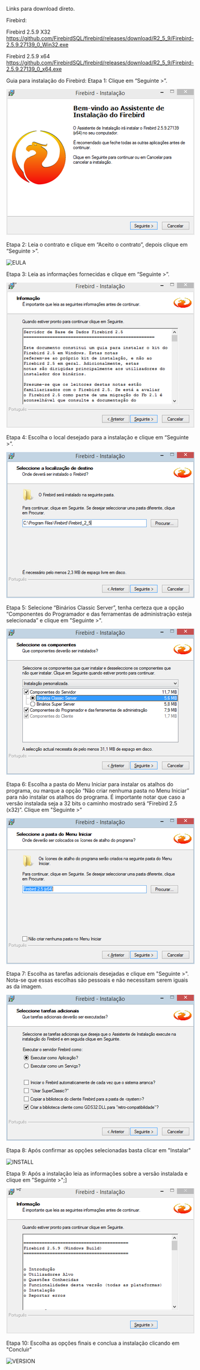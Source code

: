 Links para download direto.

Firebird:

  Firebird 2.5.9 X32
https://github.com/FirebirdSQL/firebird/releases/download/R2_5_9/Firebird-2.5.9.27139_0_Win32.exe

  Firebird 2.5.9 x64
https://github.com/FirebirdSQL/firebird/releases/download/R2_5_9/Firebird-2.5.9.27139_0_x64.exe


Guia para instalação do Firebird:
Etapa 1: Clique em “Seguinte >”.

![WELCOME](imgs/Welcome.png?raw=true "Bem-vindo")

Etapa 2: Leia o contrato e clique em “Aceito o contrato”, depois clique em “Seguinte >”.

![EULA](imgs/EULA.gif?raw=true "Licença")

Etapa 3: Leia as informações fornecidas e clique em “Seguinte >”.

![INFO](imgs/INFO.gif?raw=true "Informações")

Etapa 4: Escolha o local desejado para a instalação e clique em “Seguinte >”.

![PATH](imgs/PATH.png?raw=true "Caminho")

Etapa 5: Selecione “Binários Classic Server”, tenha certeza que a opção “Componentes do Programador e das ferramentas de administração esteja selecionada” e clique em "Seguinte >".

![OPT](imgs/OPT.png?raw=true "Opções")

Etapa 6: Escolha a pasta do Menu Iniciar para instalar os atalhos do programa, ou marque a opção “Não criar nenhuma pasta no Menu Iniciar” para não instalar os atalhos do programa. É importante notar que caso a versão instalada seja a 32 bits o caminho mostrado será “Firebird 2.5 (x32)”. Clique em "Seguinte >"

![MENU](imgs/MENU.png?raw=true "Menu")

Etapa 7: Escolha as tarefas adcionais desejadas e clique em "Seguinte >". Nota-se que essas escolhas são pessoais e não necessitam serem iguais as da imagem.

![ADT](imgs/ADT.png?raw=true "Adcionais")

Etapa 8: Após confirmar as opções selecionadas basta clicar em "Instalar"

![INSTALL](imgs/EULA.gif?raw=true "Licença")

Etapa 9: Após a instalação leia as informações sobre a versão instalada e clique em "Seguinte >";]

![VERSION](imgs/VERSION.gif?raw=true "Version")

Etapa 10: Escolha as opções finais e conclua a instalação clicando em "Concluir"

![VERSION](imgs/END.gif?raw=true "Concluir")

